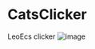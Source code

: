 # CatsClicker
LeoEcs clicker
![image](https://user-images.githubusercontent.com/46417741/227475078-3f0a5086-5916-4776-9659-99a284b1aa53.png)
